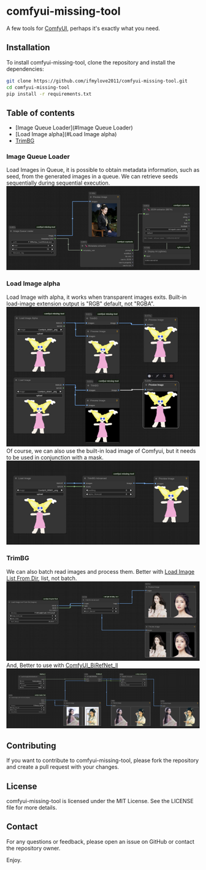 # comfyui-missing-tool
A few tools for [ComfyUI](https://github.com/comfyanonymous/ComfyUI), perhaps it's exactly what you need.

## Installation

To install comfyui-missing-tool, clone the repository and install the dependencies:

```bash
git clone https://github.com/ifmylove2011/comfyui-missing-tool.git
cd comfyui-missing-tool
pip install -r requirements.txt
```

## Table of contents
- [Image Queue Loader](#Image Queue Loader)
- [Load Image alpha](#Load Image alpha)
- [TrimBG](#TrimBG)


### Image Queue Loader
Load Images in Queue, it is possible to obtain metadata information, such as seed, from the generated images in a queue. 
We can retrieve seeds sequentially during sequential execution.
![Image Queue Loader](./assets/loadqueue.png)
### Load Image alpha
Load Image with alpha, it works when transparent images exits. Built-in load-image extension output is "RGB" default, not "RGBA".
![Load alpha](./assets/loadtrim.png)
Of course, we can also use the built-in load image of Comfyui, but it needs to be used in conjunction with a mask.
![Load alpha1](./assets/loadtrim1.png)
### TrimBG
We can also batch read images and process them. Better with [Load Image List From Dir](https://github.com/ltdrdata/ComfyUI-Inspire-Pack?tab=readme-ov-file#image-util), list, not batch.
![TrimBG1](./assets/trimbg1.png)
And, Better to use with [ComfyUI_BiRefNet_ll](https://github.com/lldacing/ComfyUI_BiRefNet_ll)
![TrimBG2](./assets/load_biref_trim.png)

## Contributing

If you want to contribute to comfyui-missing-tool, please fork the repository and create a pull request with your changes.

## License

comfyui-missing-tool is licensed under the MIT License. See the LICENSE file for more details.

## Contact

For any questions or feedback, please open an issue on GitHub or contact the repository owner.

Enjoy.
